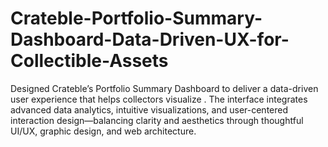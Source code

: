 # Crateble-Portfolio-Summary-Dashboard-Data-Driven-UX-for-Collectible-Assets
Designed Crateble’s Portfolio Summary Dashboard to deliver a data-driven user experience that helps collectors visualize . The interface integrates advanced data analytics, intuitive visualizations, and user-centered interaction design—balancing clarity and aesthetics through thoughtful UI/UX, graphic design, and web architecture.
